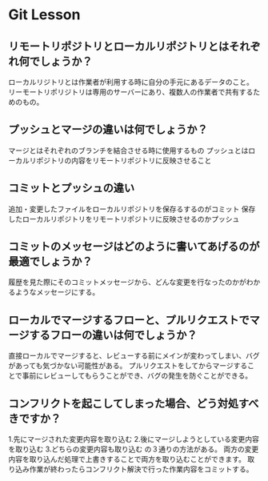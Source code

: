 # Git Lesson

## リモートリポジトリとローカルリポジトリとはそれぞれ何でしょうか？
ローカルリジトリとは作業者が利用する時に自分の手元にあるデータのこと。
リーモートリポリジトリは専用のサーバーにあり、複数人の作業者で共有するためのもの。


## プッシュとマージの違いは何でしょうか？
マージとはそれぞれのブランチを結合させる時に使用するもの
プッシュとはローカルリポジトリの内容をリモートリポジトリに反映させること


## コミットとプッシュの違い
追加・変更したファイルをローカルリポジトリを保存るするのがコミット
保存したローカルリポジトリをリモートリポジトリに反映させるのかプッシュ


## コミットのメッセージはどのように書いてあげるのが最適でしょうか？
履歴を見た際にそのコミットメッセージから、どんな変更を行なったのかがわかるようなメッセージにする。


## ローカルでマージするフローと、プルリクエストでマージするフローの違いは何でしょうか？
直接ローカルでマージすると、レビューする前にメインが変わってしまい、バグがあっても気づかない可能性がある。
プルリクエストをしてからマージすることで事前にレビューしてもらうことができ、バグの発生を防ぐことができる。



## コンフリクトを起こしてしまった場合、どう対処すべきですか？
1.先にマージされた変更内容を取り込む
2.後にマージしようとしている変更内容を取り込む
3.どちらの変更内容も取り込む
の３通りの方法がある。
両方の変更内容を取り込んだ処理で上書きすることで両方を取り込むことができます。
取り込み作業が終わったらコンフリクト解決で行った作業内容をコミットする。